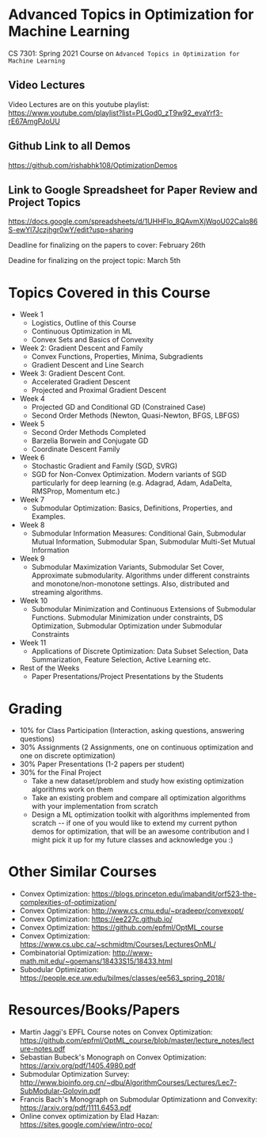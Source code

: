 # Advanced Topics in Optimization for Machine Learning
CS 7301: Spring 2021 Course on `Advanced Topics in Optimization for Machine Learning`

## Video Lectures
Video Lectures are on this youtube playlist: https://www.youtube.com/playlist?list=PLGod0_zT9w92_evaYrf3-rE67AmgPJoUU

## Github Link to all Demos
https://github.com/rishabhk108/OptimizationDemos

## Link to Google Spreadsheet for Paper Review and Project Topics
https://docs.google.com/spreadsheets/d/1UHHFlo_8QAvmXjWqoU02Calq86S-ewYl7Jczjhgr0wY/edit?usp=sharing

Deadline for finalizing on the papers to cover: February 26th

Deadine for finalizing on the project topic: March 5th

# Topics Covered in this Course
- Week 1
    - Logistics, Outline of this Course
    - Continuous Optimization in ML
    - Convex Sets and Basics of Convexity
- Week 2: Gradient Descent and Family
    - Convex Functions, Properties, Minima, Subgradients    
    - Gradient Descent and Line Search
- Week 3: Gradient Descent Cont.
    - Accelerated Gradient Descent
    - Projected and Proximal Gradient Descent
- Week 4
    - Projected GD and Conditional GD (Constrained Case)
    - Second Order Methods (Newton, Quasi-Newton, BFGS, LBFGS)
- Week 5
    - Second Order Methods Completed
    - Barzelia Borwein and Conjugate GD
    - Coordinate Descent Family
- Week 6
    - Stochastic Gradient and Family (SGD, SVRG)
    - SGD for Non-Convex Optimization. Modern variants of SGD particularly for deep learning (e.g. Adagrad, Adam, AdaDelta, RMSProp, Momentum etc.)
- Week 7
    - Submodular Optimization: Basics, Definitions, Properties, and Examples. 
- Week 8
    - Submodular Information Measures: Conditional Gain, Submodular Mutual Information, Submodular Span, Submodular Multi-Set Mutual Information
- Week 9
    - Submodular Maximization Variants, Submodular Set Cover, Approximate submodularity. Algorithms under different constraints and monotone/non-monotone settings. Also, distributed and streaming algorithms.
- Week 10 
    - Submodular Minimization and Continuous Extensions of Submodular Functions. Submodular Minimization under constraints, DS Optimization, Submodular Optimization under Submodular Constraints
- Week 11
    - Applications of Discrete Optimization: Data Subset Selection, Data Summarization, Feature Selection, Active Learning etc.
- Rest of the Weeks
    - Paper Presentations/Project Presentations by the Students
    
# Grading
- 10% for Class Participation (Interaction, asking questions, answering questions)
- 30% Assignments (2 Assignments, one on continuous optimization and one on discrete optimization)
- 30% Paper Presentations (1-2 papers per student)
- 30% for the Final Project
    - Take a new dataset/problem and study how existing optimization algorithms work on them
    - Take an existing problem and compare all optimization algorithms with your implementation from scratch
    - Design a ML optimization toolkit with algorithms implemented from scratch -- if one of you would like to extend my current python demos for optimization, that will be an awesome contribution and I might pick it up for my future classes and acknowledge you :) 


# Other Similar Courses
- Convex Optimization: https://blogs.princeton.edu/imabandit/orf523-the-complexities-of-optimization/
- Convex Optimization: http://www.cs.cmu.edu/~pradeepr/convexopt/
- Convex Optimization: https://ee227c.github.io/
- Convex Optimization: https://github.com/epfml/OptML_course
- Convex Optimization: https://www.cs.ubc.ca/~schmidtm/Courses/LecturesOnML/
- Combinatorial Optimization: http://www-math.mit.edu/~goemans/18433S15/18433.html
- Subodular Optimization: https://people.ece.uw.edu/bilmes/classes/ee563_spring_2018/

# Resources/Books/Papers
- Martin Jaggi's EPFL Course notes on Convex Optimization: https://github.com/epfml/OptML_course/blob/master/lecture_notes/lecture-notes.pdf
- Sebastian Bubeck's Monograph on Convex Optimization: https://arxiv.org/pdf/1405.4980.pdf
- Submodular Optimization Survey: http://www.bioinfo.org.cn/~dbu/AlgorithmCourses/Lectures/Lec7-SubModular-Golovin.pdf
- Francis Bach's Monograph on Submodular Optimizationn and Convexity: https://arxiv.org/pdf/1111.6453.pdf
- Online convex optimization by Elad Hazan: https://sites.google.com/view/intro-oco/


